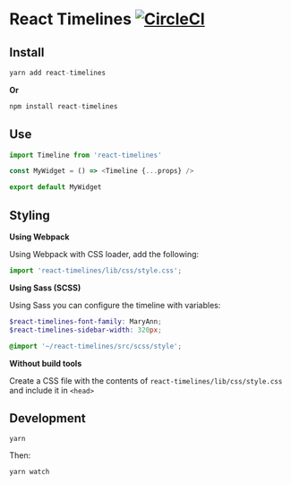 # React Timelines [![CircleCI](https://circleci.com/gh/JSainsburyPLC/react-timelines.svg?style=svg)](https://circleci.com/gh/JSainsburyPLC/react-timelines)

## Install

```js
yarn add react-timelines
```

**Or**
```js
npm install react-timelines
```

## Use

```js
import Timeline from 'react-timelines'

const MyWidget = () => <Timeline {...props} />

export default MyWidget
```

## Styling

**Using Webpack**

Using Webpack with CSS loader, add the following:
```js
import 'react-timelines/lib/css/style.css';
```

**Using Sass (SCSS)**

Using Sass you can configure the timeline with variables:
```scss
$react-timelines-font-family: MaryAnn;
$react-timelines-sidebar-width: 320px;

@import '~/react-timelines/src/scss/style';
```

**Without build tools**

Create a CSS file with the contents of `react-timelines/lib/css/style.css` and include it in `<head>`

## Development

```
yarn
```

Then:
```
yarn watch
```
